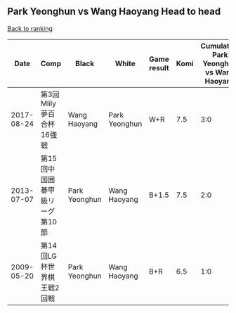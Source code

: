 ## Park Yeonghun vs Wang Haoyang Head to head

[Back to ranking](../../index.md)




| **Date** | **Comp** | **Black** | **White** | **Game result** | **Komi** | **Cumulative Park Yeonghun vs Wang Haoyang** | **Park Yeonghun streak** | **Wang Haoyang streak** | 
| --- | --- | --- | --- | --- | --- | --- | --- | --- |
| 2017-08-24 | 第3回Mlily夢百合杯16強戦 | Wang Haoyang | Park Yeonghun | W+R | 7.5 | 3:0 | 3 | 0 | 
| 2013-07-07 | 第15回中国囲碁甲級リーグ第10節 | Park Yeonghun | Wang Haoyang | B+1.5 | 7.5 | 2:0 | 2 | 0 | 
| 2009-05-20 | 第14回LG杯世界棋王戦2回戦 | Park Yeonghun | Wang Haoyang | B+R | 6.5 | 1:0 | 1 | 0 |




